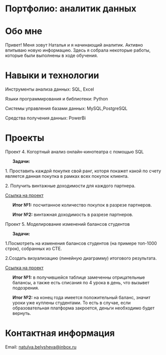 # Портфолио: аналитик данных

# Обо мне

Привет! Меня зовут Наталья и я начинающий аналитик. Активно впитываю новую информацию. Здесь я собрала некоторые работы, которые были выполнены в ходе обучения.

# Навыки и технологии
<p>Инструменты анализа данных: SQL, Excel<p/>
<p>Языки программирования и библиотеки: Python<p/>
<p>Системы управления базами данных: MySQL,PostgreSQL<p/>
<p>Средства получения данных: PowerBi<p/>

# Проекты 
<p>Проект 4.  Когортный анализ онлайн-кинотеатра с помощью SQL <p/>
 <ol><p><strong>Задачи:</strong> <p/> </ol>
<p>1. Проставить каждой покупке свой ранг, которя покажет какой по счету является данная покупка в рамках всех покупок клиента. <p/>
<p>2. Получить винтажные доходимости для каждого партнера. <p/>
 <a href="https://github.com/1-Natali-10/lamp/blob/main/%D0%9F%D1%80%D0%BE%D0%B5%D0%BA%D1%82%205.xlsx">Ссылка на проект</a>
 <ol>
 <p><strong>Итог №1:</strong> посчитанное количество покупок в разрезе партнеров. <p/>
 <p><strong>Итог №2:</strong> винтажная доходимость в разрезе партнеров.<p/>
 </ol>
<p>Проект 5. Моделирование изменений балансов студентов<p/>
 <ol><p><strong>Задачи:</strong> <p/> </ol>
<p>1.Посмотреть на изменения балансов студентов (на примере топ-1000 строк), собранных из CTE.<p/>
<p>2.Создать визуализацию (линейную диаграмму) итогового результата.<p/>
 <a href="https://github.com/NataliSirotenko/Portfolio/blob/main/%D0%9F%D0%BE%D0%B5%D0%BA%D1%82%204.xlsx">Ссылка на проект</a>
 <ol>
 <p><strong>Итог №1:</strong> в получившейся таблице замеченны отрицательные балансы, а также есть списания по 4 урока в день, что вызывет подозрения. <p/>
 <p><strong>Итог №2:</strong> на конец года имеется положительный баланс, значит уроки уже куплены студентами. То есть в случае, если образовательная платформа 
 закроется, деньги необходимо будет вернуть.<p/>
 </ol>
 
# Контактная информация
 Email: <a> natulya.belysheva@inbox.ru</a>






